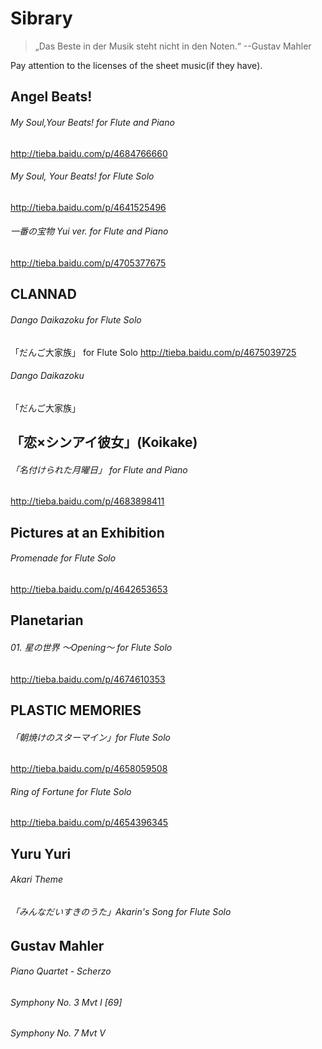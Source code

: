 # Sibrary
> „Das Beste in der Musik steht nicht in den Noten.“ --Gustav Mahler 

Pay attention to the licenses of the sheet music(if they have).

## Angel Beats!
###### My Soul,Your Beats! for Flute and Piano
http://tieba.baidu.com/p/4684766660
###### My Soul, Your Beats! for Flute Solo
http://tieba.baidu.com/p/4641525496
###### 一番の宝物 Yui ver. for Flute and Piano
http://tieba.baidu.com/p/4705377675

## CLANNAD
###### Dango Daikazoku for Flute Solo
「だんご大家族」 for Flute Solo
http://tieba.baidu.com/p/4675039725
###### Dango Daikazoku
「だんご大家族」

## 「恋×シンアイ彼女」(Koikake)
###### 「名付けられた月曜日」 for Flute and Piano
http://tieba.baidu.com/p/4683898411

## Pictures at an Exhibition
###### Promenade for Flute Solo
http://tieba.baidu.com/p/4642653653

## Planetarian
###### 01. 星の世界 ～Opening～ for Flute Solo
http://tieba.baidu.com/p/4674610353

## PLASTIC MEMORIES
###### 「朝焼けのスターマイン」for Flute Solo
http://tieba.baidu.com/p/4658059508
###### Ring of Fortune for Flute Solo
http://tieba.baidu.com/p/4654396345

## Yuru Yuri
###### Akari Theme

###### 「みんなだいすきのうた」Akarin's Song for Flute Solo

## Gustav Mahler
###### Piano Quartet - Scherzo
###### Symphony No. 3 Mvt I [69]
###### Symphony No. 7 Mvt V


